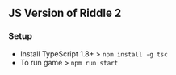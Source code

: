 ## JS Version of Riddle 2

### Setup

- Install TypeScript 1.8+ > `npm install -g tsc`
- To run game > `npm run start`
